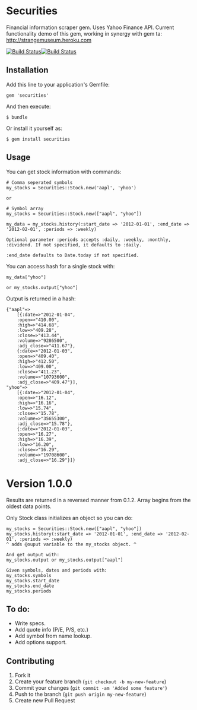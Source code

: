 # Securities

Financial information scraper gem. 
Uses Yahoo Finance API. Current functionality demo of this gem, working in synergy with gem ta: http://strangemuseum.heroku.com

[![Build Status](https://secure.travis-ci.org/Nedomas/securities.png)](http://travis-ci.org/Nedomas/securities)[![Build Status](https://gemnasium.com/Nedomas/securities.png)](https://gemnasium.com/Nedomas/securities)

## Installation

Add this line to your application's Gemfile:

    gem 'securities'

And then execute:

    $ bundle

Or install it yourself as:

    $ gem install securities

## Usage

You can get stock information with commands:

	# Comma seperated symbols
	my_stocks = Securities::Stock.new('aapl', 'yhoo')

	or

	# Symbol array
	my_stocks = Securities::Stock.new(["aapl", "yhoo"])

	my_data = my_stocks.history(:start_date => '2012-01-01', :end_date => '2012-02-01', :periods => :weekly)
	
	Optional parameter :periods accepts :daily, :weekly, :monthly, :dividend. If not specified, it defaults to :daily.

	:end_date defaults to Date.today if not specified.

You can access hash for a single stock with:

	my_data["yhoo"]

	or my_stocks.output["yhoo"]

Output is returned in a hash:

	{"aapl"=>
		[{:date=>"2012-01-04",
		:open=>"410.00",
		:high=>"414.68", 
		:low=>"409.28", 
		:close=>"413.44", 
		:volume=>"9286500", 
		:adj_close=>"411.67"}, 
		{:date=>"2012-01-03", 
		:open=>"409.40", 
		:high=>"412.50", 
		:low=>"409.00", 
		:close=>"411.23", 
		:volume=>"10793600", 
		:adj_close=>"409.47"}], 
	"yhoo"=>
		[{:date=>"2012-01-04", 
		:open=>"16.12", 
		:high=>"16.16", 
		:low=>"15.74", 
		:close=>"15.78", 
		:volume=>"35655300", 
		:adj_close=>"15.78"}, 
		{:date=>"2012-01-03", 
		:open=>"16.27", 
		:high=>"16.39", 
		:low=>"16.20", 
		:close=>"16.29", 
		:volume=>"19708600", 
		:adj_close=>"16.29"}]}

# Version 1.0.0

Results are returned in a reversed manner from 0.1.2. Array begins from the oldest data points.

Only Stock class initializes an object so you can do:

	my_stocks = Securities::Stock.new(["aapl", "yhoo"]) 
	my_stocks.history(:start_date => '2012-01-01', :end_date => '2012-02-01', :periods => :weekly) 
	^ adds @ouput variable to the my_stocks object. ^

	And get output with:
	my_stocks.output or my_stocks.output["aapl"]

	Given symbols, dates and periods with:
	my_stocks.symbols
	my_stocks.start_date
	my_stocks.end_date
	my_stocks.periods

## To do:

* Write specs.
* Add quote info (P/E, P/S, etc.)
* Add symbol from name lookup.
* Add options support.

## Contributing

1. Fork it
2. Create your feature branch (`git checkout -b my-new-feature`)
3. Commit your changes (`git commit -am 'Added some feature'`)
4. Push to the branch (`git push origin my-new-feature`)
5. Create new Pull Request
